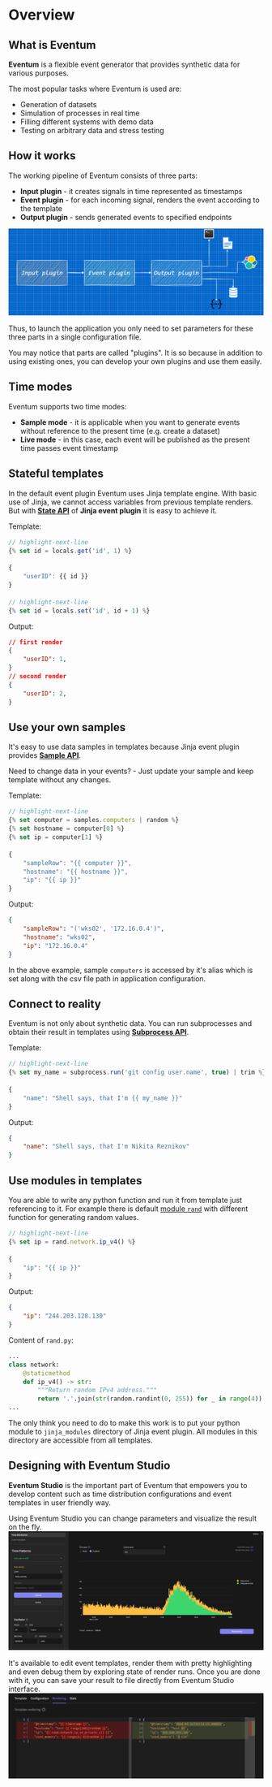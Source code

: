 # Overview

## What is Eventum

**Eventum** is a flexible event generator that provides synthetic data for various purposes.

The most popular tasks where Eventum is used are:
- Generation of datasets
- Simulation of processes in real time
- Filling different systems with demo data
- Testing on arbitrary data and stress testing


## How it works
The working pipeline of Eventum consists of three parts:
- **Input plugin** - it creates signals in time represented as timestamps
- **Event plugin** - for each incoming signal, renders the event according to the template
- **Output plugin** - sends generated events to specified endpoints
 
![](./scheme.png)

Thus, to launch the application you only need to set parameters for these three parts in a single configuration file.

You may notice that parts are called "plugins". It is so because in addition to using existing ones, you can develop your own plugins and use them easily.

## Time modes
Eventum supports two time modes:
- **Sample mode** - it is applicable when you want to generate events without reference to the present time (e.g. create a dataset)
- **Live mode** - in this case, each event will be published as the present time passes event timestamp

## Stateful templates
In the default event plugin Eventum uses Jinja template engine. With basic use of Jinja, we cannot access variables from previous template renders. But with **[State API](./index.md)** of **Jinja event plugin** it is easy to achieve it.

Template:
```javascript
// highlight-next-line
{% set id = locals.get('id', 1) %}

{
    "userID": {{ id }}
}

// highlight-next-line
{% set id = locals.set('id', id + 1) %}
```

Output:
```json
// first render
{
    "userID": 1,
}
// second render
{
    "userID": 2,
}
```

## Use your own samples 
It's easy to use data samples in templates because Jinja event plugin provides **[Sample API](./index.md)**.

Need to change data in your events? - Just update your sample and keep template without any changes.

Template:
```javascript
// highlight-next-line
{% set computer = samples.computers | random %}
{% set hostname = computer[0] %}
{% set ip = computer[1] %}

{
    "sampleRow": "{{ computer }}",
    "hostname": "{{ hostname }}",
    "ip": "{{ ip }}"
}
```

Output:
```json
{
    "sampleRow": "('wks02', '172.16.0.4')",
    "hostname": "wks02",
    "ip": "172.16.0.4"
}
```

In the above example, sample `computers` is accessed by it's alias which is set along with the csv file path in application configuration.

## Connect to reality
Eventum is not only about synthetic data. You can run subprocesses and obtain their result in templates using **[Subprocess API](./index.md)**.

Template:
```javascript
// highlight-next-line
{% set my_name = subprocess.run('git config user.name', true) | trim %}

{
    "name": "Shell says, that I'm {{ my_name }}"
}
```

Output:
```json
{
    "name": "Shell says, that I'm Nikita Reznikov"
}
```

## Use modules in templates
You are able to write any python function and run it from template just referencing to it. For example there is default [module `rand`](./index.md) with different function for generating random values.

```javascript
// highlight-next-line
{% set ip = rand.network.ip_v4() %}

{
    "ip": "{{ ip }}"
}
```
Output:
```json
{
    "ip": "244.203.128.130"
}
```

Content of `rand.py`:
```py
...
class network:
    @staticmethod
    def ip_v4() -> str:
        """Return random IPv4 address."""
        return '.'.join(str(random.randint(0, 255)) for _ in range(4))
...
```

The only think you need to do to make this work is to put your python module to `jinja_modules` directory of Jinja event plugin. All modules in this directory are accessible from all templates.  

## Designing with Eventum Studio

**Eventum Studio** is the important part of Eventum that empowers you to develop content such as time distribution configurations and event templates in user friendly way.

Using Eventum Studio you can change parameters and visualize the result on the fly.
![](./distribution.png)

It's available to edit event templates, render them with pretty highlighting and even debug them by exploring state of render runs. Once you are done with it, you can save your result to file directly from Eventum Studio interface.
![](./rendering.png)
